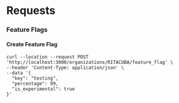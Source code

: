 # Requests

### Feature Flags

#### Create Feature Flag

```shell
curl --location --request POST 'http://localhost:3000/organizations/RITACUBA/feature_flag' \
--header 'Content-Type: application/json' \
--data '{
  "key": "testing",
  "percentage": 99,
  "is_experimental": true
}'
```
